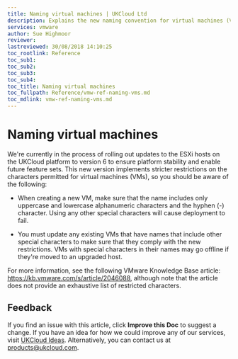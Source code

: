 ```yaml
---
title: Naming virtual machines | UKCloud Ltd
description: Explains the new naming convention for virtual machines (VMs) in UKCloud for VMware
services: vmware
author: Sue Highmoor
reviewer:
lastreviewed: 30/08/2018 14:10:25
toc_rootlink: Reference
toc_sub1: 
toc_sub2:
toc_sub3:
toc_sub4:
toc_title: Naming virtual machines
toc_fullpath: Reference/vmw-ref-naming-vms.md
toc_mdlink: vmw-ref-naming-vms.md
---
```


# Naming virtual machines

We're currently in the process of rolling out updates to the ESXi hosts on the UKCloud platform to version 6 to ensure platform stability and enable future feature sets. This new version implements stricter restrictions on the characters permitted for virtual machines (VMs), so you should be aware of the following:

- When creating a new VM, make sure that the name includes only uppercase and lowercase alphanumeric characters and the hyphen (-) character. Using any other special characters will cause deployment to fail.

- You must update any existing VMs that have names that include other special characters to make sure that they comply with the new restrictions. VMs with special characters in their names may go offline if they're moved to an upgraded host.

For more information, see the following VMware Knowledge Base article: <https://kb.vmware.com/s/article/2046088>, although note that the article does not provide an exhaustive list of restricted characters.

## Feedback

If you find an issue with this article, click **Improve this Doc** to suggest a change. If you have an idea for how we could improve any of our services, visit [UKCloud Ideas](https://ideas.ukcloud.com). Alternatively, you can contact us at <products@ukcloud.com>.
